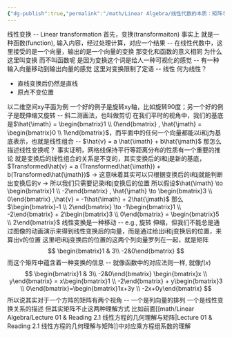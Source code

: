 ```yaml
---
{"dg-publish":true,"permalink":"/math/Linear Algebra/线性代数的本质：矩阵与线性变换/","dgPassFrontmatter":true,"noteIcon":"","created":"2025-08-15T09:39:30.079+08:00","updated":"2025-08-02T15:19:04.556+08:00"}
---
```


线性变换 -- Linear transformation
首先，变换(transformaiton) 事实上 就是一种函数(function), 输入内容，经过处理计算，对应一个结果 -- 在线性代数中，这里接受的是一个向量，输出的是一个向量的变换
那变化和函数的意义相同 为什么这里叫变换 而不叫函数呢
是因为变换这个词是给人一种可视化的感觉 -- 有一种输入向量移动到输出向量的感觉
这里对变换限制了定语 -- 线性
何为线性？
- 直线变换后仍然是直线
- 原点不变位置

以二维空间xy平面为例
一个好的例子是旋转xy轴，比如旋转90度；另一个好的例子是既伸缩又旋转 -- 斜二测画法，也叫做剪切
在我们平时的视角中，我们的基底是$\hat{\imath} = \begin{bmatrix}1 \\ 0\end{bmatrix} , \hat{\jmath} = \begin{bmatrix}0 \\ 1\end{bmatrix}$，而平面中的任何一个向量都能以i和j为基底表示，也就是线性组合 -- $\hat{v} = a \hat{\imath} + b\hat{\jmath}$
那怎么描述线性变换呢？ 
事实证明，网格线保持平行等距离分布的性质有一个重要的推论 就是变换后的线性组合的关系是不变的，其实变换后的i和j是新的基底，$Transformed\hat{v} = a (Transformed\hat{\imath}) + b(Transformed\hat{\jmath})$
-> 这意味着其实可以只根据变换后的i和j就能判断出变换后的v
-> 所以我们只需要记录i和j变换后的位置
所以假设$\hat{\imath} \to \begin{bmatrix}1 \\ -2\end{bmatrix} , \hat{\jmath} \to \begin{bmatrix}3 \\ 0\end{bmatrix} ,\hat{v} = -1\hat{\imath} + 2\hat{\jmath}$ 那么 $\begin{bmatrix}-1 \\ 2\end{bmatrix} \to -1\begin{bmatrix}1 \\ -2\end{bmatrix} + 2\begin{bmatrix}3 \\ 0\end{bmatrix} = \begin{bmatrix}5 \\ 2\end{bmatrix}$
线性变换是一种移动 -- e.g., 旋转 伸缩，但我们不能总是通过图像的动画演示来得到线性变换后的向量，而是通过给出i和j变换后的位置，来算出v的位置
这里吧i和j变换后的位置的这两个列向量罗列在一起，就是矩阵
$$
\begin{bmatrix}1 & 3\\ -2&0\end{bmatrix}
$$
而这个矩阵中蕴含着一种变换的信息 -- 就像函数中的对应法则一样, 就像$f(x)$
$$
\begin{bmatrix}1 & 3\\ -2&0\end{bmatrix} \begin{bmatrix}x \\ y\end{bmatrix} = x\begin{bmatrix}1 \\ -2\end{bmatrix} + y\begin{bmatrix}3 \\ 0\end{bmatrix}=\begin{bmatrix}1x+3y \\ -2x+0y\end{bmatrix}
$$
所以说其实对于一个方阵的矩阵有两个视角 -- 一个是列向量的排列 一个是线性变换关系的描述
但其实矩阵不止这两种理解方式 比如前面[[math/Linear Algebra/Lecture 01 & Reading 2.1 线性方程的几何理解与矩阵\|Lecture 01 & Reading 2.1 线性方程的几何理解与矩阵]]中对应乘方程组系数的理解

